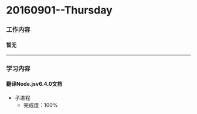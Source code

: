 # 20160901--Thursday

### 工作内容
    
#### **暂无**
    
----------------------

### 学习内容

#### **翻译Node.jsv6.4.0文档**
- 子进程
    - 完成度：100%
